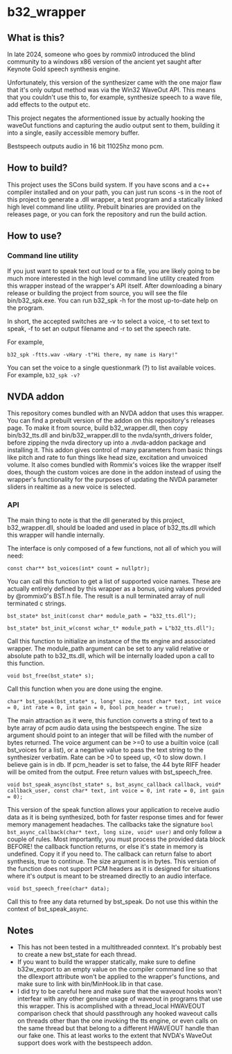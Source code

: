 # b32_wrapper

## What is this?
In late 2024, someone who goes by rommix0 introduced the blind community to a windows x86 version of the ancient yet saught after Keynote Gold speech synthesis engine.

Unfortunately, this version of the synthesizer came with the one major flaw that it's only output method was via the Win32 WaveOut API. This means that you couldn't use this to, for example, synthesize speech to a wave file, add effects to the output etc.

This project negates the aformentioned issue by actually hooking the waveOut functions and capturing the audio output sent to them, building it into a single, easily accessible memory buffer.

Bestspeech outputs audio in 16 bit 11025hz mono pcm.

## How to build?
This project uses the SCons build system. If you have scons and a c++ compiler installed and on your path, you can just run scons -s in the root of this project to generate a .dll wrapper, a test program and a statically linked high level command line utility. Prebuilt binaries are provided on the releases page, or you can fork the repository and run the build action.

## How to use?

### Command line utility
If you just want to speak text out loud or to a file, you are likely going to be much more interested in the high level command line utility created from this wrapper instead of the wrapper's API itself. After downloading a binary release or building the project from source, you will see the file bin/b32_spk.exe. You can run b32_spk -h for the most up-to-date help on the program.

In short, the accepted switches are -v to select a voice, -t to set text to speak, -f to set an output filename and -r to set the speech rate.

For example,

```b32_spk -ftts.wav -vHary -t"Hi there, my name is Hary!"```

You can set the voice to a single questionmark (?) to list available voices. For example, ```b32_spk -v?```

## NVDA addon

This repository comes bundled with an NVDA addon that uses this wrapper. You can find a prebuilt version of the addon on this repository's releases page. To make it from source, build b32_wrapper.dll, then copy bin/b32_tts.dll and bin/b32_wrapper.dll to the nvda/synth_drivers folder, before zipping the nvda directory up into a .nvda-addon package and installing it. This addon gives control of many parameters from basic things like pitch and rate to fun things like head size, excitation and unvoiced volume. It also comes bundled with Rommix's voices like the wrapper itself does, though the custom voices are done in the addon instead of using the wrapper's functionality for the purposes of updating the NVDA parameter sliders in realtime as a new voice is selected.

### API
The main thing to note is that the dll generated by this project, b32_wrapper.dll, should be loaded and used in place of b32_tts.dll which this wrapper will handle internally.

The interface is only composed of a few functions, not all of which you will need:


```const char** bst_voices(int* count = nullptr);```

You can call this function to get a list of supported voice names. These are actually entirely defined by this wrapper as a bonus, using values provided by @rommix0's BST.h file. The result is a null terminated array of null terminated c strings.


```bst_state* bst_init(const char* module_path = "b32_tts.dll");```

```bst_state* bst_init_w(const wchar_t* module_path = L"b32_tts.dll");```

Call this function to initialize an instance of the tts engine and associated wrapper. The module_path argument can be set to any valid relative or absolute path to b32_tts.dll, which will be internally loaded upon a call to this function.


```void bst_free(bst_state* s);```

Call this function when you are done using the engine.


```char* bst_speak(bst_state* s, long* size, const char* text, int voice = 0, int rate = 0, int gain = 0, bool pcm_header = true);```

The main attraction as it were, this function converts a string of text to a byte array of pcm audio data using the bestspeech engine. The size argument should point to an integer that will be filled with the number of bytes returned. The voice argument can be >=0 to use a builtin voice (call bst_voices for a list), or a negative value to pass the text string to the synthesizer verbatim. Rate can be >0 to speed up, <0 to slow down. I believe gain is in db. If pcm_header is set to false, the 44 byte RIFF header will be omited from the output. Free return values with bst_speech_free.


```void bst_speak_async(bst_state* s, bst_async_callback callback, void* callback_user, const char* text, int voice = 0, int rate = 0, int gain = 0);```

This version of the speak function allows your application to receive audio data as it is being synthesized, both for faster response times and for fewer memory management headaches. The callbacks take the signature ```bool bst_async_callback(char* text, long size, void* user)``` and only follow a couple of rules. Most importantly, you must process the provided data block BEFORE! the callback function returns, or else it's state in memory is undefined. Copy it if you need to. The callback can return false to abort synthesis, true to continue. The size argument is in bytes. This version of the function does not support PCM headers as it is designed for situations where it's output is meant to be streamed directly to an audio interface.


```void bst_speech_free(char* data);```

Call this to free any data returned by bst_speak. Do not use this within the context of bst_speak_async.


## Notes
* This has not been tested in a multithreaded conntext. It's probably best to create a new bst_state for each thread.
* If you want to build the wrapper statically, make sure to define b32w_export to an empty value on the compiler command line so that the dllexport attribute won't be applied to the wrapper's functions, and make sure to link with bin/MinHook.lib in that case.
* I did try to be careful here and make sure that the waveout hooks won't interfear with any other genuine usage of waveout in programs that use this wrapper. This is acomplished with a thread_local HWAVEOUT comparison check that should passthrough any hooked waveout calls on threads other than the one invoking the tts engine, or even calls on the same thread but that belong to a different HWAVEOUT handle than our fake one. This at least works to the extent that NVDA's WaveOut support does work with the bestspeech addon.

